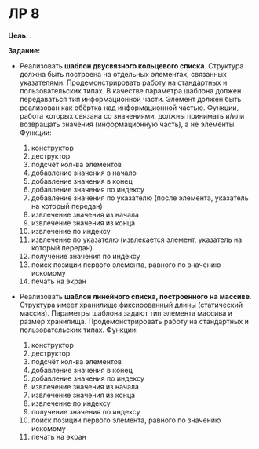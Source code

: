 # ЛР 8

**Цель**: .

**Задание:**

* Реализовать **шаблон двусвязного кольцевого списка**. Структура должна быть построена на отдельных элементах, связанных указателями. Продемонстрировать работу на стандартных и пользовательских типах.
В качестве параметра шаблона должен передаваться тип информационной части. Элемент должен быть реализован как обёртка над информационной частью. Функции, работа которых связана со значениями, должны принимать и/или возвращать значения (информационную часть), а не элементы. Функции:
    1. конструктор
    2. деструктор
    3. подсчёт кол-ва элементов
    4. добавление значения в начало
    5. добавление значения в конец
    6. добавление значения по индексу
    7. добавление значения по указателю (после элемента, указатель на который передан)
    8. извлечение значения из начала
    9. извлечение значения из конца
    10. извлечение по индексу
    11. извлечение по указателю (извлекается элемент, указатель на который передан)
    12. получение значения по индексу
    13. поиск позиции первого элемента, равного по значению искомому
    14. печать на экран

* Реализовать **шаблон линейного списка, построенного на массиве**. Структура имеет
хранилище фиксированный длины (статический массив). Параметры шаблона задают
тип элемента массива и размер хранилища. Продемонстрировать работу на
стандартных и пользовательских типах.
Функции:
    1. конструктор
    2. деструктор
    3. подсчёт кол-ва элементов
    4. добавление значения в конец
    5. добавление значения по индексу
    6. извлечение значения из начала
    7. извлечение значения из конца
    8. извлечение по индексу
    9. получение значения по индексу
    10. поиск позиции первого элемента, равного по значению искомому
    11. печать на экран

